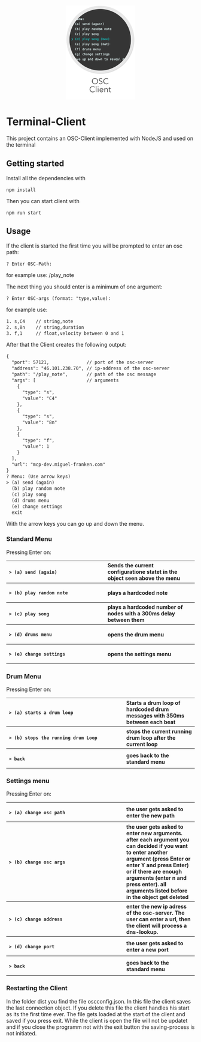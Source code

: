 <div align="center">
    <img src="images/client.png" alt="client" height="250px">
</div>

# Terminal-Client

This project contains an OSC-Client implemented with NodeJS and used on the 
terminal

## Getting started

Install all the dependencies with
```
npm install
```

Then you can start client with
```
npm run start
```

## Usage
If the client is started the first time you will be prompted to 
enter an osc path:
```
? Enter OSC-Path:  
```
for example use: /play_note

The next thing you should enter is a minimum of one argument:
```
? Enter OSC-args (format: "type,value):
```
for example use: 
```
1. s,C4    // string,note
2. s,8n    // string,duration 
3. f,1     // float,velocity between 0 and 1
```

After that the Client creates the following output:
```
{
  "port": 57121,              // port of the osc-server
  "address": "46.101.238.70", // ip-address of the osc-server
  "path": "/play_note",       // path of the osc message
  "args": [                   // arguments
    {
      "type": "s",
      "value": "C4"
    },
    {
      "type": "s",
      "value": "8n"
    },
    {
      "type": "f",
      "value": 1
    }
  ],
  "url": "mcp-dev.miguel-franken.com"
}
? Menu: (Use arrow keys)
> (a) send (again)
  (b) play random note
  (c) play song
  (d) drums menu
  (e) change settings
  exit
```

With the arrow keys you can go up and down the menu.

### Standard Menu

Pressing Enter on:
<table style="width:100%;text-align:left;">
<tr>
<th style="min-width:250px;">

```
> (a) send (again)
```
</th>
<th>Sends the current configuratione statet in the object seen above the menu</th></tr><tr><th>

```
> (b) play random note
```
</th><th>plays a hardcoded note</th></tr>
<tr><th>

```
> (c) play song
```
</th><th>plays a hardcoded number of nodes with a 300ms delay between them</th></tr>
<tr><th>

```
> (d) drums menu
```
</th><th>opens the drum menu</th></tr>
<tr><th>

```
> (e) change settings
```
</th><th>opens the settings menu</th></tr>
</table>

### Drum Menu
Pressing Enter on:
<table style="width:100%;text-align:left;">
<tr>
<th style="min-width:300px;">

```
> (a) starts a drum loop 
```
</th>
<th>Starts a drum loop of hardcoded drum messages with 350ms between each beat</th></tr><tr><th>

```
> (b) stops the running drum Loop
```
</th><th>stops the current running drum loop after the current loop</th></tr>
<tr><th>

```
> back
```
</th><th>goes back to the standard menu</th></tr>
</table>

### Settings menu
Pressing Enter on:
<table style="width:100%;text-align:left;">
<tr>
<th style="min-width:300px;">

```
> (a) change osc path 
```
</th>
<th>the user gets asked to enter the new path</th></tr><tr><th>

```
> (b) change osc args
```
</th><th>the user gets asked to enter new arguments. after each argument you can decided if you want to enter another argument (press Enter or enter Y and press Enter) or if there are enough arguments (enter n and press enter). all arguments listed before in the object get deleted</th></tr>
<tr><th>

```
> (c) change address
```
</th><th>enter the new ip adress of the osc-server. The user can enter a url, then the client will process a dns-lookup.</th></tr>
<tr><th>

```
> (d) change port
```
</th><th>the user gets asked to enter a new port</th></tr>
<tr><th>

```
> back
```
</th><th>goes back to the standard menu</th></tr>
</table>


### Restarting the Client
In the folder dist you find the file oscconfig.json.
In this file the client saves the last connection object.
If you delete this file the client handles his start as its the first time ever.
The file gets loaded at the start of the client and saved if you press exit.
While the client is open the file will not be updatet and if you close the programm
not with the exit button the saving-process is not initiated.
